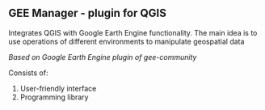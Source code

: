 ## GEE Manager - plugin for QGIS ##
Integrates QGIS with Google Earth Engine functionality.
The main idea is to use operations of different environments to manipulate geospatial data

_Based on Google Earth Engine plugin of gee-community_

Consists of:
1. User-friendly interface
2. Programming library
